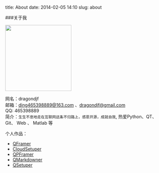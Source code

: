 title: About
date: 2014-02-05 14:10
slug: about

###关于我

<img src="static/images/dragondjf.jpg" style="width: 210px"></img>   

网名：dragondjf   
邮箱：ding465398889@163.com 、dragondjf@gmail.com   
QQ: 465398889    
简介：``生生不息地走在互联网这条不归路上，感恩开源，成就自我``, 热爱Python、QT、Git、 Web 、 Matlab 等

个人作品：

+ [QFramer](https://github.com/dragondjf/QFramer)
+ [CloudSetuper](https://github.com/dragondjf/CloudSetuper)
+ [QPFramer](https://github.com/dragondjf/QPFramer)
+ [QMarkdowner](https://github.com/dragondjf/QMarkdowner)
+ [QSetuper](https://github.com/dragondjf/QSetuper)

